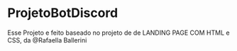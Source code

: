 # ProjetoBotDiscord
Esse Projeto e feito baseado no projeto de de LANDING PAGE COM HTML e CSS, da @Rafaella Ballerini
